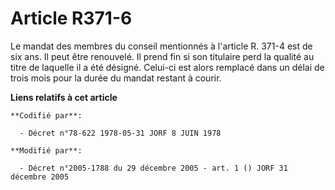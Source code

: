 # Article R371-6

Le mandat des membres du conseil mentionnés à l'article R. 371-4 est de six ans. Il peut être renouvelé. Il prend fin si son
titulaire perd la qualité au titre de laquelle il a été désigné. Celui-ci est alors remplacé dans un délai de trois mois pour
la durée du mandat restant à courir.

**Liens relatifs à cet article**

	**Codifié par**:

	  - Décret n°78-622 1978-05-31 JORF 8 JUIN 1978

	**Modifié par**:

	  - Décret n°2005-1788 du 29 décembre 2005 - art. 1 () JORF 31 décembre 2005
